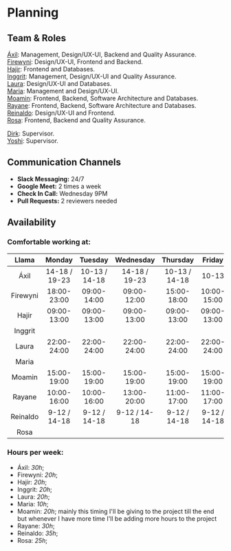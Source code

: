 # Planning

## Team & Roles

[Áxil](https://github.com/bringmetheaxx): Management, Design/UX-UI, Backend and Quality Assurance. <br>
[Firewyni](https://github.com/firity): Design/UX-UI, Frontend and Backend.<br>
[Hajir](https://github.com/Hajir-pro): Frontend and Databases.<br>
[Inggrit](https://github.com/inggritenovaleta): Management, Design/UX-UI and Quality Assurance.<br>
[Laura](https://github.com/lauraramirez220612): Design/UX-UI and Databases.<br>
[Maria](https://github.com/Maria2811-code): Management and Design/UX-UI.<br>
[Moamin](https://github.com/Moamin-AbuEwaida): Frontend, Backend, Software Architecture and Databases.<br>
[Rayane](https://github.com/rayanejsilva): Frontend, Backend, Software Architecture and Databases.<br>
[Reinaldo](https://github.com/perezrei): Design/UX-UI and Frontend.<br>
[Rosa](https://github.com/RosaMoran): Frontend, Backend and Quality Assurance.<br>

[Dirk](https://github.com/dirk-jacobs): Supervisor.<br>
[Yoshi](https://github.com/yoshimalaise): Supervisor.<br>


## Communication Channels

- **Slack Messaging:** 24/7
- **Google Meet:** 2 times a week
- **Check In Call:** Wednesday 9PM
- **Pull Requests:** 2 reviewers needed

## Availability
### Comfortable working at:

|Llama       |       Monday    |       Tuesday   |      Wednesday  |     Thursday    |    Friday    |
|:---------: |   :---------:   |   :---------:   |   :---------:   |   :----------:  |  :---------: |          
|Áxil        | 14-18 / 19-23   |  10-13 / 14-18  |  14-18 / 19-23  |  10-13 / 14-18  |      10-13   |
|Firewyni    |   18:00-23:00   |   09:00-14:00   |    09:00-12:00  |   15:00-18:00   |  10:00-15:00 |
|Hajir       |   09:00-13:00   |   09:00-13:00   |    09:00-13:00  |   09:00-13:00   |  09:00-13:00 |
|Inggrit     |                 |                 |                 |                 |              |
|Laura       |  22:00-24:00    |  22:00-24:00    |   22:00-24:00   |   22:00-24:00   |  22:00-24:00 |
|Maria       |                 |                 |                 |                 |              |
|Moamin      |  15:00-19:00    |  15:00-19:00    |   15:00-19:00   |   15:00-19:00   |  15:00-19:00 |
|Rayane      |  10:00-16:00    |  10:00-16:00    |   13:00-20:00   |   11:00-17:00   |  11:00-17:00 |
|Reinaldo    | 9-12 / 14-18    | 9-12 / 14-18    | 9-12 / 14-18    | 9-12 / 14-18    | 9-12 / 14-18 |
|Rosa        |                 |                 |                 |                 |              |

### Hours per week:

- Áxil: _30h_;
- Firewyni: _20h_;
- Hajir: _20h_;
- Inggrit: _20h_;
- Laura: _20h_;
- Maria: _10h_;
- Moamin: _20h_; mainly this timing I'll be giving to the project till the end but whenever I have more time I'll be adding more hours to the project
- Rayane: _30h_;
- Reinaldo: _35h_;
- Rosa: _25h_;
